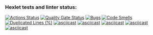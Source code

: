 ### Hexlet tests and linter status:
[![Actions Status](https://github.com/Vitalmet/python-project-49/actions/workflows/hexlet-check.yml/badge.svg)](https://github.com/Vitalmet/python-project-49/actions)
[![Quality Gate Status](https://sonarcloud.io/api/project_badges/measure?project=Vitalmet_python-project-49&metric=alert_status)](https://sonarcloud.io/summary/new_code?id=Vitalmet_python-project-49)
[![Bugs](https://sonarcloud.io/api/project_badges/measure?project=Vitalmet_python-project-49&metric=bugs)](https://sonarcloud.io/summary/new_code?id=Vitalmet_python-project-49)
[![Code Smells](https://sonarcloud.io/api/project_badges/measure?project=Vitalmet_python-project-49&metric=code_smells)](https://sonarcloud.io/summary/new_code?id=Vitalmet_python-project-49)
[![Duplicated Lines (%)](https://sonarcloud.io/api/project_badges/measure?project=Vitalmet_python-project-49&metric=duplicated_lines_density)](https://sonarcloud.io/summary/new_code?id=Vitalmet_python-project-49)
[![asciicast](https://asciinema.org/a/BMHe2gH1nWCLZO3L1fs8Vj4aM)](https://asciinema.org/a/BMHe2gH1nWCLZO3L1fs8Vj4aM)
[![asciicast](https://asciinema.org/a/8DsX1dR08yi0zYoJOUZssHfRK)](https://asciinema.org/a/8DsX1dR08yi0zYoJOUZssHfRK)
[![asciicast]( https://asciinema.org/a/qwzRpeTXY4PIJZl78Nz1fRMfG)](https://asciinema.org/a/qwzRpeTXY4PIJZl78Nz1fRMfG)
[![asciicast]( https://asciinema.org/a/zY18iavMMN0tGZdz1MJQhVrLo)]( https://asciinema.org/a/zY18iavMMN0tGZdz1MJQhVrLo)
[![asciicast]( https://asciinema.org/a/PZZTSkRiMYbcdrjmghoquSPnz)]( https://asciinema.org/a/PZZTSkRiMYbcdrjmghoquSPnz)